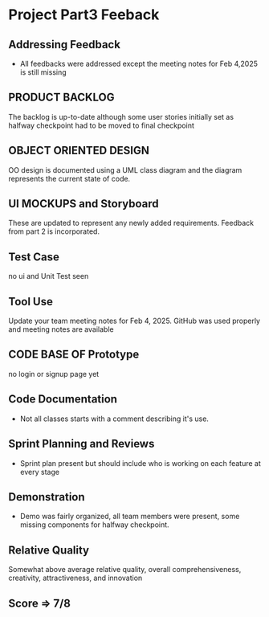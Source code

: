# Project Part3 Feeback
## Addressing Feedback
- All feedbacks were addressed except the meeting notes for Feb 4,2025 is still missing
## PRODUCT BACKLOG
The backlog is up-to-date although some user stories initially set as halfway checkpoint had to be moved to final checkpoint
## OBJECT ORIENTED DESIGN
OO design is documented using a UML class diagram and the diagram
represents the current state of code. 
## UI MOCKUPS and Storyboard
These are updated to represent any newly added requirements.
Feedback from part 2 is incorporated. 
## Test Case
no ui and Unit Test seen 
## Tool Use
Update your team meeting notes for Feb 4, 2025. GitHub was used properly and meeting notes
are available
## CODE BASE OF Prototype
no login or signup page yet
## Code Documentation
- Not all classes starts with a comment
  describing it's use. 
## Sprint Planning and Reviews
- Sprint plan present but should include who is working on each
  feature at every stage 
## Demonstration
- Demo was fairly organized, all team members were present, some missing components for
  halfway checkpoint.

## Relative Quality
Somewhat above average relative quality, overall
comprehensiveness, creativity, attractiveness, and innovation 
## Score => 7/8